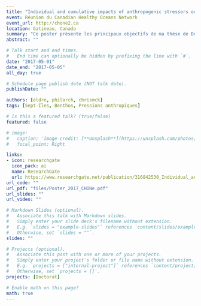 ```yaml
---
title: "Individual and cumulative impacts of anthropogenic stressors on coastal ecosystems: the case of Sept-Îles, QC"
event: Réunion du Canadian Healthy Oceans Network
event_url: http://chone2.ca
location: Gatineau, Canada
summary: "Ce poster présente les principaux objectifs de ma thèse de Doctorat."
abstract: ""

# Talk start and end times.
#   End time can optionally be hidden by prefixing the line with `#`.
date: "2017-05-01"
date_end: "2017-05-05"
all_day: true

# Schedule page publish date (NOT talk date).
publishDate: ""

authors: [eldre, philarch, chrismck]
tags: [Sept-Îles, Benthos, Pressions anthropiques]

# Is this a featured talk? (true/false)
featured: false

# image:
#   caption: 'Image credit: [**Unsplash**](https://unsplash.com/photos/bzdhc5b3Bxs)'
#   focal_point: Right

links:
- icon: researchgate
  icon_pack: ai
  name: ResearchGate
  url: https://www.researchgate.net/publication/316842530_Individual_and_cumulative_impacts_of_anthropogenic_stressors_on_coastal_ecosystems_the_case_of_Sept-Iles_QC
url_code: ""
url_pdf: "files/Poster_2017_CHONe.pdf"
url_slides: ""
url_video: ""

# Markdown Slides (optional).
#   Associate this talk with Markdown slides.
#   Simply enter your slide deck's filename without extension.
#   E.g. `slides = "example-slides"` references `content/slides/example-slides.md`.
#   Otherwise, set `slides = ""`.
slides: ""

# Projects (optional).
#   Associate this post with one or more of your projects.
#   Simply enter your project's folder or file name without extension.
#   E.g. `projects = ["internal-project"]` references `content/project/deep-learning/index.md`.
#   Otherwise, set `projects = []`.
projects: [Doctorat]

# Enable math on this page?
math: true
---
```

